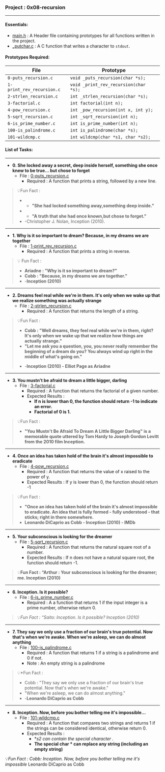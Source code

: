 <h3>Project : 0x08-recursion</h3>
<hr>

<h4>Essentials:</h4>

* [main.h](./main.h) : A Header file containing prototypes for all functions written in the project.
* [_putchar.c](./_putchar.c) : A C function that writes a character to `stdout`.

<h4>Prototypes Required:</h4>

| File                         | Prototype                               |
| -----------------------------| ----------------------------------------|
| `0-puts_recursion.c`         | `void _puts_recursion(char *s);`        |
| `1-print_rev_recursion.c`    | `void _print_rev_recursion(char *s);`   |
| `2-strlen_recursion.c`       | `int _strlen_recursion(char *s);`       |
| `3-factorial.c`              | `int factorial(int n);`                 |
| `4-pow_recursion.c`          | `int _pow_recursion(int x, int y);`     |
| `5-sqrt_recursion.c`         | `int _sqrt_recursion(int n);`           |
| `6-is_prime_number.c`        | `int is_prime_number(int n);`           |
| `100-is_palindrome.c`        | `int is_palindrome(char *s);`           |
| `101-wildcmp.c`              | `int wildcmp(char *s1, char *s2);`      |

<h4>List of Tasks:</h4>
<hr>

* **0. She locked away a secret, deep inside herself, something she once knew to be true... but chose to forget**
  * File : [0-puts_recursion.c](./0-puts_recursion.c)
    * Required : A function that prints a string, followed by a new line.

> 💡Fun Fact : 
> - * **"She had locked something away,something deep inside."**
> - * **"A truth that she had once known,but chose to forget."**
> -  -Christopher J. Nolan, Inception (2010).

<hr>

* **1. Why is it so important to dream? Because, in my dreams we are together**
  * File : [1-print_rev_recursion.c](./1-print_rev_recursion.c)
    * Required : A function that prints a string in reverse.
   
> 💡 Fun Fact : 
> - **Ariadne : "Why is it so important to dream?"**
> - **Cobb : "Because, in my dreams we are together."**
> - -**Inception (2010)**
<hr>
  
* **2. Dreams feel real while we're in them. It's only when we wake up that we realize something was actually strange**
  * File : [2-strlen_recursion.c](./2-strlen_recursion.c)
    * Required : A function that returns the length of a string.

> 💡Fun Fact :
> * **Cobb : "Well dreams, they feel real while we're in them, right? It's only when we wake up that we realize how things are actually strange."**
> * **"Let me ask you a question, you, you never really remember the beginning of a dream do you? You always wind up right in the middle of what's going on."**
> - -**Inception (2010) - Elliot Page as Ariadne**
<hr>
  
* **3. You mustn't be afraid to dream a little bigger, darling**
  * File : [3-factorial.c](./3-factorial.c)
    * Required : A function that returns the factorial of a given number.
    * Expected Results : 
      * **If n is lower than 0, the function should return -1 to indicate an error.**
      * **Factorial of 0 is 1.**

> 💡Fun Fact :
> * **"You Mustn't Be Afraid To Dream A Little Bigger Darling" is a memorable quote uttered by Tom Hardy to Joseph Gordon Levitt from the 2010 film Inception.**
<hr>

* **4. Once an idea has taken hold of the brain it's almost impossible to eradicate**
  * File : [4-pow_recursion.c](./4-pow_recursion.c)
    * Required : A function that returns the value of x raised to the power of y.
    * Expected Results : If y is lower than 0, the function should return -1

> 💡Fun Fact : 
> * **"Once an idea has taken hold of the brain it's almost impossible to eradicate. An idea that is fully formed - fully understood - that sticks; right in there somewhere.**
>* **Leonardo DiCaprio as Cobb - Inception (2010) - IMDb**

<hr>
  
* **5. Your subconscious is looking for the dreamer**
  * File : [5-sqrt_recursion.c](./5-sqrt_recursion.c)
    * Required : A function that returns the natural square root of a number.
    * Expected Results : If n does not have a natural square root, the function should return -1.

> 💡**Fun Fact : “Arthur : Your subconscious is looking for the dreamer; me. Inception (2010)**

<hr>

* **6. Inception. Is it possible?**
  * File : [6-is_prime_number.c](./6-is_prime_number.c)
    * Required : A  a function that returns 1 if the input integer is a prime number, otherwise return 0.

>💡*Fun Fact : “Saito: Inception. Is it possible? Inception (2010)*

<hr>

* **7. They say we only use a fraction of our brain's true potential. Now that's when we're awake. When we're asleep, we can do almost anything**
  * File : [100-is_palindrome.c](./100-is_palindrome.c)
    * Required : A function that returns 1 if a string is a palindrome and 0 if not.
    * Note : An empty string is a palindrome

> 💡*Fun Fact :
> - Cobb : "They say we only use a fraction of our brain's true potential. Now that's when we're awake."
> - "When we're asleep, we can do almost anything."
> - -**Leonardo DiCaprio as Cobb**
<hr>

  
* **8. Inception. Now, before you bother telling me it's impossible...**
  * File : [101-wildcmp.c](./101-wildcmp.c)
    * Required : A function that compares two strings and returns 1 if the strings can be considered identical, otherwise return 0.
    * Expected Results : 
      * **s2 can contain the special character *.**
      * **The special char * can replace any string (including an empty string)**
  
💡*Fun Fact : Cobb: Inception. Now, before you bother telling me it's impossible*
Leonardo DiCaprio as Cobb

